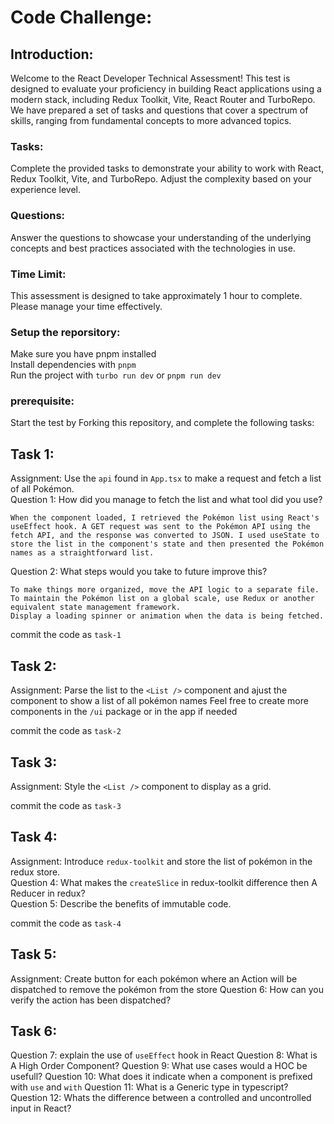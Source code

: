 # Code Challenge:

## Introduction:

Welcome to the React Developer Technical Assessment! This test is designed to evaluate your proficiency in building React applications using a modern stack, including Redux Toolkit, Vite, React Router and TurboRepo. We have prepared a set of tasks and questions that cover a spectrum of skills, ranging from fundamental concepts to more advanced topics.

### Tasks:

Complete the provided tasks to demonstrate your ability to work with React, Redux Toolkit, Vite, and TurboRepo. Adjust the complexity based on your experience level.

### Questions:

Answer the questions to showcase your understanding of the underlying concepts and best practices associated with the technologies in use.

### Time Limit:

This assessment is designed to take approximately 1 hour to complete. Please manage your time effectively.

### Setup the reporsitory:

Make sure you have pnpm installed<br>
Install dependencies with `pnpm`<br>
Run the project with `turbo run dev` or `pnpm run dev`

### prerequisite:

Start the test by Forking this repository, and complete the following tasks:<br>

## Task 1:

Assignment: Use the `api` found in `App.tsx` to make a request and fetch a list of all Pokémon.<br>
Question 1: How did you manage to fetch the list and what tool did you use?<br>

    When the component loaded, I retrieved the Pokémon list using React's useEffect hook. A GET request was sent to the Pokémon API using the fetch API, and the response was converted to JSON. I used useState to store the list in the component's state and then presented the Pokémon names as a straightforward list.

Question 2: What steps would you take to future improve this?<br>

    To make things more organized, move the API logic to a separate file.
    To maintain the Pokémon list on a global scale, use Redux or another equivalent state management framework.
    Display a loading spinner or animation when the data is being fetched.

commit the code as `task-1`<br>

## Task 2:

Assignment: Parse the list to the `<List />` component and ajust the component to show a list of all pokémon names
Feel free to create more components in the `/ui` package or in the app if needed

commit the code as `task-2`<br>

## Task 3:

Assignment: Style the `<List />` component to display as a grid.

commit the code as `task-3`<br>

## Task 4:

Assignment: Introduce `redux-toolkit` and store the list of pokémon in the redux store.<br>
Question 4: What makes the `createSlice` in redux-toolkit difference then A Reducer in redux?<br>
Question 5: Describe the benefits of immutable code.<br>

commit the code as `task-4`<br>

## Task 5:

Assignment: Create button for each pokémon where an Action will be dispatched to remove the pokémon from the store
Question 6: How can you verify the action has been dispatched?

## Task 6:

Question 7: explain the use of `useEffect` hook in React
Question 8: What is A High Order Component?
Question 9: What use cases would a HOC be usefull?
Question 10: What does it indicate when a component is prefixed with `use` and `with`
Question 11: What is a Generic type in typescript?
Question 12: Whats the difference between a controlled and uncontrolled input in React?
